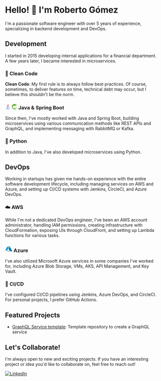 # Hello! 👋 I'm Roberto Gómez

I'm a passionate software engineer with over 5 years of experience, specializing in backend development and DevOps.

## Development

I started in 2015 developing internal applications for a financial department. A few years later, I became interested in microservices.

### 🧹 Clean Code
**Clean Code**: My first rule is to always follow best practices. Of course, sometimes, to deliver features on time, technical debt may occur, but I believe this shouldn't be the norm.

### <img src="java.png" style="width:18px"> <img src="spring-icon.svg" style="width:18px"> Java & Spring Boot
Since then, I've mostly worked with Java and Spring Boot, building microservices using various communication methods like REST APIs and GraphQL, and implementing messaging with RabbitMQ or Kafka.

### 🐍 Python
In addition to Java, I've also developed microservices using Python.

## DevOps

Working in startups has given me hands-on experience with the entire software development lifecycle, including managing services on AWS and Azure, and setting up CI/CD systems with Jenkins, CircleCI, and Azure DevOps.

### ☁️ AWS
While I'm not a dedicated DevOps engineer, I've been an AWS account administrator, handling IAM permissions, creating infrastructure with CloudFormation, exposing UIs through CloudFront, and setting up Lambda functions for various tasks.

### <img src="azure.png" style="width:24px"> Azure
I've also utilized Microsoft Azure services in some companies I've worked for, including Azure Blob Storage, VMs, AKS, API Management, and Key Vault.

### 🔄 CI/CD
I've configured CI/CD pipelines using Jenkins, Azure DevOps, and CircleCI. For personal projects, I prefer GitHub Actions.

## Featured Projects

- [GraphQL Service template](https://github.com/rogomdi/graphql-service): Template repository to create a GraphQL service

## Let's Collaborate!

I'm always open to new and exciting projects. If you have an interesting project or idea you'd like to collaborate on, feel free to reach out!

[![LinkedIn](https://img.shields.io/badge/LinkedIn-Profile-blue)](https://www.linkedin.com/in/robgom93/)
